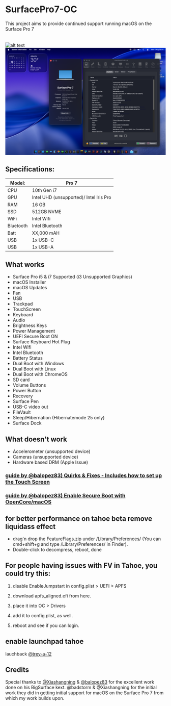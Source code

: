 # SurfacePro7-OC
This project aims to provide continued support running macOS on the Surface Pro 7
<br>
<br>
<br>
![alt text](https://github.com/cupecups/SurfacePro7-OC/blob/a9667297b9876673145e5660ea4125db86932cd3/ss/sequoia.PNG)
![alt text](https://github.com/cupecups/SurfacePro7-OC/blob/a9667297b9876673145e5660ea4125db86932cd3/ss/tahoe.PNG)

## Specifications:

| Model: | Pro 7 |
|---|----------|
|CPU| 10th Gen i7 |
|GPU| Intel UHD (unsupported)/ Intel Iris Pro |
|RAM| 16 GB |
|SSD| 512GB NVME |
|WiFi| Intel Wifi |
|Bluetooth| Intel Bluetooth |
|Batt| XX,000 mAH |
|USB| 1x USB-C |
|USB| 1x USB-A |


## What works 
- Surface Pro i5 & i7 Supported (i3 Unsupported Graphics)
- macOS Installer
- macOS Updates
- Fan
- USB
- Trackpad
- TouchScreen
- Keyboard
- Audio
- Brightness Keys
- Power Management
- UEFI Secure Boot ON
- Surface Keyboard Hot Plug
- Intel Wifi
- Intel Bluetooth
- Battery Status
- Dual Boot with Windows
- Dual Boot with Linux
- Dual Boot with ChromeOS
- SD card
- Volume Buttons
- Power Button
- Recovery
- Surface Pen
- USB-C video out
- FileVault
- Sleep/Hibernation (Hibernatemode 25 only)
- Surface Dock

## What doesn't work
- Accelerometer (unsupported device)
- Cameras (unsupported device)
- Hardware based DRM (Apple Issue)

### [guide by @balopez83) Quirks & Fixes - Includes how to set up the Touch Screen](https://github.com/balopez83/Surface-Pro-7-Hackintosh/blob/main/3-quirks%26fixes.md)

### [guide by @balopez83) Enable Secure Boot with OpenCore/macOS](https://github.com/balopez83/Surface-Pro-7-Hackintosh/blob/main/7-SecureBootOn.md)

## for better performance on tahoe beta remove liquidass effect
- drag'n drop the FeatureFlags.zip under /Library/Preferences/ (You can cmd+shift+g and type /Library/Preferences/ in Finder).
- Double-click to decompress, reboot, done

## For people having issues with FV in Tahoe, you could try this:

1. disable EnableJumpstart in config.plist > UEFI > APFS

2. download apfs_aligned.efi from here.

3. place it into OC > Drivers

4. add it to config.plist, as well.

5. reboot and see if you can login.

## enable launchpad tahoe
lauchback [@trey-a-12](https://github.com/trey-a-12/LaunchBack)

## Credits
Special thanks to [@Xiashangning](https://github.com/Xiashangning) & [@balopez83](https://github.com/balopez83) for the excellent work done on his BigSurface kext. @badstorm & @Xiashangning for the initial work they did in getting initial support for macOS on the Surface Pro 7 from which my work builds upon. 

